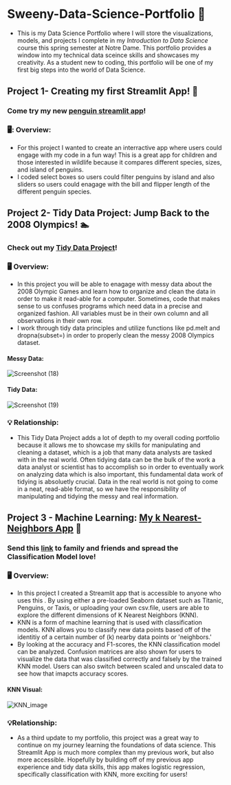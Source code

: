 # Sweeny-Data-Science-Portfolio :briefcase:
 - This is my Data Science Portfolio where I will store the visualizations, models, and projects I complete in my _Introduction to Data Science_ course this spring semester at Notre Dame. This portfolio provides a window into my technical data sceince skills and showcases my creativity. As a student new to coding, this portfolio will be one of my first big steps into the world of Data Science.

## Project 1- Creating my first Streamlit App! :penguin:
### Come try my new [penguin streamlit app](https://github.com/rcsweeny22/Sweeny-Data-Science-Portfolio/tree/main/basic-streamlit-app)!

### 	🖥️: Overview:
- For this project I wanted to create an interractive app where users could engage with my code in a fun way! This is a great app for children and those interested in wildlife because it compares different species, sizes, and island of penguins.
- I coded select boxes so users could filter penguins by island and also sliders so users could enagage with the bill and flipper length of the different penguin species. 

## Project 2- Tidy Data Project: Jump Back to the 2008 Olympics! 🏊
### Check out my [Tidy Data Project](https://github.com/rcsweeny22/Sweeny-Data-Science-Portfolio/tree/main/TidyData-Project)!

### :desktop_computer: Overview:
-  In this project you will be able to enagage with messy data about the 2008 Olympic Games and learn how to organize and clean the data in order to make it read-able for a computer. Sometimes, code that makes sense to us confuses programs which need data in a precise and organized fashion. All variables must be in their own column and all observations in their own row.
-  I work through tidy data principles and utilize functions like pd.melt and dropna(subset=) in order to properly clean the messy 2008 Olympics dataset.

#### Messy Data:
![Screenshot (18)](https://github.com/user-attachments/assets/b332bf7f-7f73-4afc-aa1c-fa78b1c96de7)
#### Tidy Data:
![Screenshot (19)](https://github.com/user-attachments/assets/0b991e53-52fc-42bd-a87a-b5a39a18fc4e)

### 	:bulb: Relationship:
- This Tidy Data Project adds a lot of depth to my overall coding portfolio because it allows me to showcase my skills for manipulating and cleaning a dataset, which is a job that many data analysts are tasked with in the real world. Often tidying data can be the bulk of the work a data analyst or scientist has to accomplish so in order to eventually work on analyzing data which is also important, this fundamental data work of tidying is absoluetly crucial. Data in the real world is not going to come in a neat, read-able format, so we have the responsibility of manipulating and tidying the messy and real information.

## Project 3 - Machine Learning: [My k Nearest-Neighbors App](https://github.com/rcsweeny22/Sweeny-Data-Science-Portfolio/tree/main/MLStreamlitApp) :calling:
### Send this [link](https://sweeny-data-science-portfolio-cu5pwrtpvbf7habq472ote.streamlit.app/) to family and friends and spread the Classification Model love!

### 🖥️ Overview:
- In this project I created a Streamlit app that is accessible to anyone who uses this <link>. By using either a pre-loaded Seaborn dataset such as Titanic, Penguins, or Taxis, or uploading your own csv.file, users are able to explore the different dimensions of K Nearest Neighbors (KNN).
- KNN is a form of machine learning that is used with classification models. KNN allows you to classify new data points based off of the identitiy of a certain number of (k) nearby data points or 'neighbors.'
- By looking at the accuracy and F1-scores, the KNN classification model can be analyzed. Confusion matrices are also shown for users to visualize the data that was classified correctly and falsely by the trained KNN model. Users can also switch between scaled and unscaled data to see how that imapcts accuracy scores.

#### KNN Visual:
![KNN_image](https://miro.medium.com/v2/resize:fit:640/format:webp/0*2_qzcm2gSe9l67aI.png)

### 💡Relationship: 
- As a third update to my portfolio, this project was a great way to continue on my journey learning the foundations of data science. This Streamlit App is much more complex than my previous work, but also more accessible. Hopefully by building off of my previous app experience and tidy data skills, this app makes logistic regression, specifically classification with KNN, more exciting for users!
